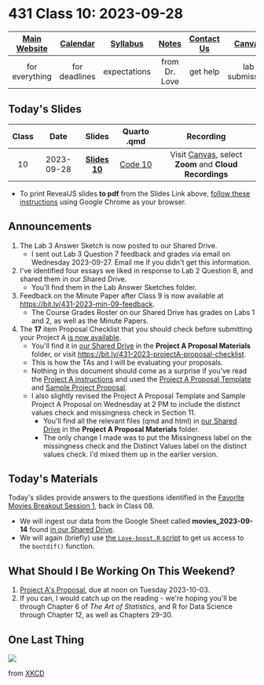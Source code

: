 # 431 Class 10: 2023-09-28

[Main Website](https://thomaselove.github.io/431-2023/) | [Calendar](https://thomaselove.github.io/431-2023/calendar.html) | [Syllabus](https://thomaselove.github.io/431-syllabus-2023/) | [Notes](https://thomaselove.github.io/431-notes/) | [Contact Us](https://thomaselove.github.io/431-2023/contact.html) | [Canvas](https://canvas.case.edu) | [Data and Code](https://github.com/THOMASELOVE/431-data)
:-----------: | :--------------: | :----------: | :---------: | :-------------: | :-----------: | :------------:
for everything | for deadlines | expectations | from Dr. Love | get help | lab submission | for downloads

## Today's Slides

Class | Date | Slides | Quarto .qmd | Recording
:---: | :--------: | :------: | :------: | :-------------:
10 | 2023-09-28 | **[Slides 10](https://thomaselove.github.io/431-slides-2023/class10.html)** | [Code 10](https://thomaselove.github.io/431-slides-2023/class10.qmd) | Visit [Canvas](https://canvas.case.edu/), select **Zoom** and **Cloud Recordings**

- To print RevealJS slides **to pdf** from the Slides Link above, [follow these instructions](https://quarto.org/docs/presentations/revealjs/presenting.html#print-to-pdf) using Google Chrome as your browser.

## Announcements

1. The Lab 3 Answer Sketch is now posted to our Shared Drive.
    - I sent out Lab 3 Question 7 feedback and grades via email on Wednesday 2023-09-27. Email me if you didn't get this information.
2. I've identified four essays we liked in response to Lab 2 Question 8, and shared them in our Shared Drive.
    - You'll find them in the Lab Answer Sketches folder.
3. Feedback on the Minute Paper after Class 9 is now available at <https://bit.ly/431-2023-min-09-feedback>.
    - The Course Grades Roster on our Shared Drive has grades on Labs 1 and 2, as well as the Minute Papers.
4. The **17** item Proposal Checklist that you should check before submitting your Project A [is now available](https://bit.ly/431-2023-projectA-proposal-checklist).
    - You'll find it in [our Shared Drive](https://drive.google.com/file/d/1Az0_5kBEaugxGZ-OcSJ78NRDgDOektPf/view?usp=drive_link) in the **Project A Proposal Materials** folder, or visit <https://bit.ly/431-2023-projectA-proposal-checklist>.
    - This is how the TAs and I will be evaluating your proposals.
    - Nothing in this document should come as a surprise if you've read the [Project A instructions](https://thomaselove.github.io/431-projectA-2023/) and used the [Project A Proposal Template](https://rpubs.com/TELOVE/projectA-proposal-template) and [Sample Project Proposal](https://rpubs.com/TELOVE/projectA-sample-proposal).
    - I also slightly revised the Project A Proposal Template and Sample Project A Proposal on Wednesday at 2 PM to include the distinct values check and missingness check in Section 11.
        - You'll find all the relevant files (qmd and html) in [our Shared Drive](https://drive.google.com/file/d/1Az0_5kBEaugxGZ-OcSJ78NRDgDOektPf/view?usp=drive_link) in the **Project A Proposal Materials** folder.
        - The only change I made was to put the Missingness label on the missingness check and the Distinct Values label on the distinct values check. I'd mixed them up in the earlier version.

## Today's Materials

Today's slides provide answers to the questions identified in the [Favorite Movies Breakout Session 1](https://github.com/THOMASELOVE/431-classes-2023/blob/main/movies/breakout1_results.md), back in Class 08.

- We will ingest our data from the Google Sheet called **movies_2023-09-14** found [in our Shared Drive](https://docs.google.com/spreadsheets/d/1qJnQWSjXyOXFZOO8VZixpgZWbraUW66SfP5hE5bKW4k).
- We will again (briefly) use [the `Love-boost.R` script](https://raw.githubusercontent.com/THOMASELOVE/431-data/main/data-and-code/Love-boost.R) to get us access to the `bootdif()` function.

## What Should I Be Working On This Weekend?

1. [Project A's Proposal](https://thomaselove.github.io/431-projectA-2023/), due at noon on Tuesday 2023-10-03.
2. If you can, I would catch up on the reading - we're hoping you'll be through Chapter 6 of *The Art of Statistics*, and R for Data Science through Chapter 12, as well as Chapters 29-30.

## One Last Thing

![](https://imgs.xkcd.com/comics/inbox.png)

from [XKCD](https://xkcd.com/2181)
